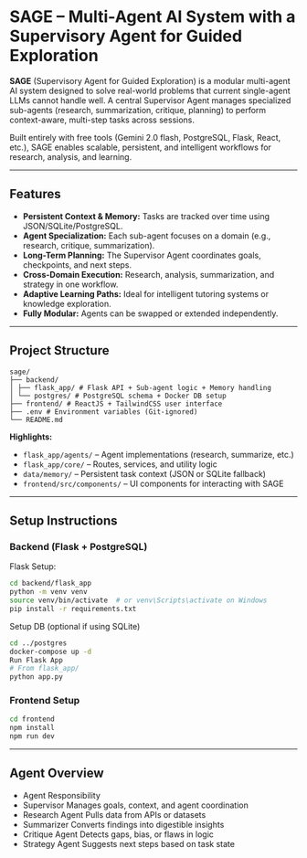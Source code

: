# SAGE – Multi-Agent AI System with a Supervisory Agent for Guided Exploration

**SAGE** (Supervisory Agent for Guided Exploration) is a modular multi-agent AI system designed to solve real-world problems that current single-agent LLMs cannot handle well. A central Supervisor Agent manages specialized sub-agents (research, summarization, critique, planning) to perform context-aware, multi-step tasks across sessions.

Built entirely with free tools (Gemini 2.0 flash, PostgreSQL, Flask, React, etc.), SAGE enables scalable, persistent, and intelligent workflows for research, analysis, and learning.

---

## Features

- **Persistent Context & Memory:** Tasks are tracked over time using JSON/SQLite/PostgreSQL.
- **Agent Specialization:** Each sub-agent focuses on a domain (e.g., research, critique, summarization).
- **Long-Term Planning:** The Supervisor Agent coordinates goals, checkpoints, and next steps.
- **Cross-Domain Execution:** Research, analysis, summarization, and strategy in one workflow.
- **Adaptive Learning Paths:** Ideal for intelligent tutoring systems or knowledge exploration.
- **Fully Modular:** Agents can be swapped or extended independently.

---

## Project Structure
```text
sage/
├── backend/
│ ├── flask_app/ # Flask API + Sub-agent logic + Memory handling
│ └── postgres/ # PostgreSQL schema + Docker DB setup
├── frontend/ # ReactJS + TailwindCSS user interface
├── .env # Environment variables (Git-ignored)
└── README.md
```

**Highlights:**
- `flask_app/agents/` – Agent implementations (research, summarize, etc.)
- `flask_app/core/` – Routes, services, and utility logic
- `data/memory/` – Persistent task context (JSON or SQLite fallback)
- `frontend/src/components/` – UI components for interacting with SAGE

---

## Setup Instructions

### Backend (Flask + PostgreSQL)
Flask Setup:
```bash
cd backend/flask_app
python -m venv venv
source venv/bin/activate  # or venv\Scripts\activate on Windows
pip install -r requirements.txt
```
Setup DB (optional if using SQLite)
```bash
cd ../postgres
docker-compose up -d
Run Flask App
# From flask_app/
python app.py
```
### Frontend Setup
```bash
cd frontend
npm install
npm run dev
```

---

## Agent Overview
- Agent	Responsibility
- Supervisor	Manages goals, context, and agent coordination
- Research Agent	Pulls data from APIs or datasets
- Summarizer	Converts findings into digestible insights
- Critique Agent	Detects gaps, bias, or flaws in logic
- Strategy Agent	Suggests next steps based on task state
